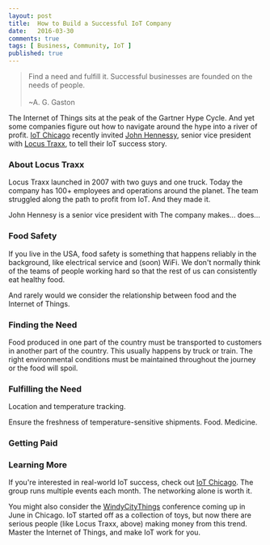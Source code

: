 ```yaml
---
layout: post
title:  How to Build a Successful IoT Company
date:   2016-03-30 
comments: true
tags: [ Business, Community, IoT ]
published: true
---
```

>Find a need and fulfill it. Successful businesses are founded on the needs of people.<br/>&nbsp;<br/>~A. G. Gaston

The Internet of Things sits at the peak of the Gartner Hype Cycle. And yet some companies figure out how to navigate around the hype into a river of profit. [IoT Chicago](http://www.meetup.com/Internet-of-Things-IoT-Chicago/) recently invited [John Hennessy](https://www.linkedin.com/in/selltheprize), senior vice president with [Locus Traxx](http://www.locustraxx.com/), to tell their IoT success story.
<!--more-->

### About Locus Traxx
Locus Traxx launched in 2007 with two guys and one truck. Today the company has 100+ employees and operations around the planet. The team struggled along the path to profit from IoT. And they made it.

John Hennesy is a senior vice president with The company makes... does...

### Food Safety
If you live in the USA, food safety is something that happens reliably in the background, like electrical service and (soon) WiFi. We don't normally think of the teams of people working hard so that the rest of us can consistently eat healthy food.

And rarely would we consider the relationship between food and the Internet of Things.

### Finding the Need
Food produced in one part of the country must be transported to customers in another part of the country. This usually happens by truck or train. The right environmental conditions must be maintained throughout the journey or the food will spoil.

### Fulfilling the Need

Location and temperature tracking.

Ensure the freshness of temperature-sensitive shipments.
Food.
Medicine.

### Getting Paid

### Learning More
If you're interested in real-world IoT success, check out [IoT Chicago](http://www.meetup.com/Internet-of-Things-IoT-Chicago/). The group runs multiple events each month. The networking alone is worth it.

You might also consider the [WindyCityThings](http://windycitythings.com) conference coming up in June in Chicago. IoT started off as a collection of toys, but now there are serious people (like Locus Traxx, above) making money from this trend. Master the Internet of Things, and make IoT work for you.
